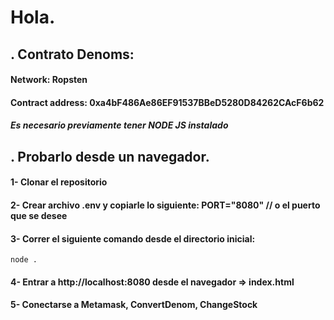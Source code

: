# Hola. 
## . Contrato Denoms: 
#### Network: Ropsten 
#### Contract address: 0xa4bF486Ae86EF91537BBeD5280D84262CAcF6b62

##### Es necesario previamente tener NODE JS instalado
## . Probarlo desde un navegador. 
#### 1- Clonar el repositorio 
#### 2- Crear archivo .env  y copiarle lo siguiente: PORT="8080" // o el puerto que se desee
#### 3- Correr el siguiente comando desde el directorio inicial:
  `node .`

#### 4- Entrar a http://localhost:8080 desde el navegador => index.html
#### 5- Conectarse a Metamask, ConvertDenom, ChangeStock

